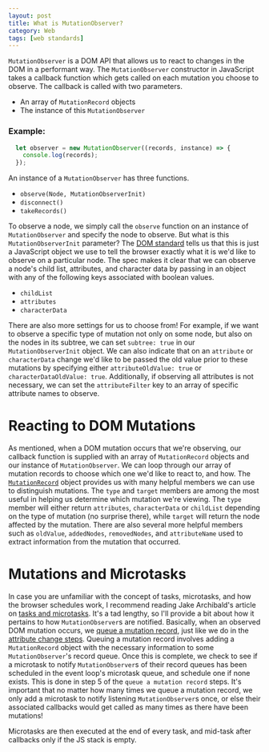 ```yaml
---
layout: post
title: What is MutationObserver?
category: Web
tags: [web standards]
---
```


`MutationObserver` is a DOM API that allows us to react to changes in the DOM in a
performant way. The `MutationObserver` constructor in JavaScript takes a callback
function which gets called on each mutation you choose to observe. The callback is
called with two parameters.

 - An array of `MutationRecord` objects
 - The instance of this `MutationObserver`

### Example:

```js
  let observer = new MutationObserver((records, instance) => {
    console.log(records);
  });
```

An instance of a `MutationObserver` has three functions.

 - `observe(Node, MutationObserverInit)`
 - `disconnect()`
 - `takeRecords()`

To observe a node, we simply call the `observe` function on an instance of `MutationObserver` and specify
the node to observe. But what is this `MutationObserverInit` parameter?
The [DOM standard](https://dom.spec.whatwg.org/#dictdef-mutationobserverinit) tells us that this is just
a JavaScript object we use to tell the browser exactly what it is we'd like to observe on a particular
node. The spec makes it clear that we can observe a node's child list, attributes, and character
data by passing in an object with any of the following keys associated with boolean values.

 - `childList`
 - `attributes`
 - `characterData`

There are also more settings for us to choose from! For example, if we want to observe a specific
type of mutation not only on some node, but also on the nodes in its subtree, we can set `subtree: true` in
our `MutationObserverInit` object. We can also indicate that on an `attribute` or `characterData` change
we'd like to be passed the old value prior to these mutations by specifying either `attributeOldValue: true`
or `characterDataOldValue: true`. Additionally, if observing all attributes is not necessary, we can set
the `attributeFilter` key to an array of specific attribute names to observe.

# Reacting to DOM Mutations

As mentioned, when a DOM mutation occurs that we're observing, our callback function is supplied with
an array of `MutationRecord` objects and our instance of `MutationObserver`. We can loop through our
array of mutation records to choose which one we'd like to react to, and how. The
[`MutationRecord`](https://dom.spec.whatwg.org/#interface-mutationrecord) object provides us with many
helpful members we can use to distinguish mutations. The `type` and `target` members are among the most
useful in helping us determine which mutation we're viewing. The `type` member will either return
`attributes`, `characterData` or `childList` depending on the type of mutation (no surprise there), while
`target` will return the node affected by the mutation. There are also several more helpful members such as
`oldValue`, `addedNodes`, `removedNodes`, and `attributeName` used to extract information from the
mutation that occurred.

# Mutations and Microtasks

In case you are unfamiliar with the concept of tasks, microtasks, and how the browser schedules work, I recommend reading
Jake Archibald's article on [tasks and microtasks](https://jakearchibald.com/2015/tasks-microtasks-queues-and-schedules/).
It's a tad lengthy, so I'll provide a bit about how it pertains to how `MutationObserver`s are notified. Basically, when
an observed DOM mutation occurs, we [queue a mutation record](https://dom.spec.whatwg.org/#queue-a-mutation-record), just
like we do in the [attribute change steps](https://dom.spec.whatwg.org/#concept-element-attributes-change-ext). Queuing a
mutation record involves adding a `MutationRecord` object with the necessary information to some `MutationObserver`'s record
queue. Once this is complete, we check to see if a microtask to notify `MutationObserver`s of their record queues has been
scheduled in the event loop's microtask queue, and schedule one if none exists. This is done in step 5 of the
`queue a mutation record` steps. It's important that no matter how many times we queue a mutation record, we only add a microtask
to notify listening `MutationObserver`s once, or else their associated callbacks would get called as many times as there have
been mutations!

Microtasks are then executed at the end of every task, and mid-task after callbacks only if the JS stack is empty.
